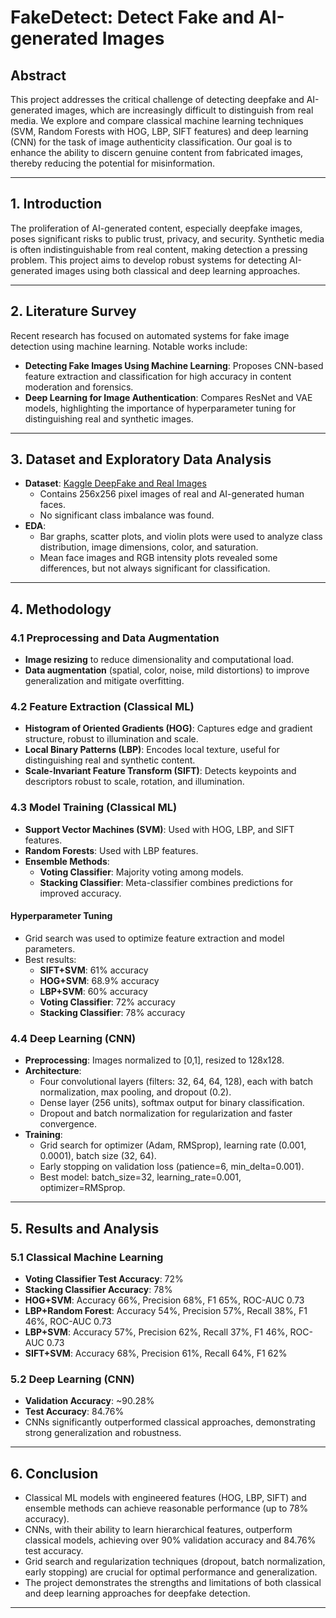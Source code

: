 # FakeDetect: Detect Fake and AI-generated Images

## Abstract

This project addresses the critical challenge of detecting deepfake and AI-generated images, which are increasingly difficult to distinguish from real media. We explore and compare classical machine learning techniques (SVM, Random Forests with HOG, LBP, SIFT features) and deep learning (CNN) for the task of image authenticity classification. Our goal is to enhance the ability to discern genuine content from fabricated images, thereby reducing the potential for misinformation.

---

## 1. Introduction

The proliferation of AI-generated content, especially deepfake images, poses significant risks to public trust, privacy, and security. Synthetic media is often indistinguishable from real content, making detection a pressing problem. This project aims to develop robust systems for detecting AI-generated images using both classical and deep learning approaches.

---

## 2. Literature Survey

Recent research has focused on automated systems for fake image detection using machine learning. Notable works include:
- **Detecting Fake Images Using Machine Learning**: Proposes CNN-based feature extraction and classification for high accuracy in content moderation and forensics.
- **Deep Learning for Image Authentication**: Compares ResNet and VAE models, highlighting the importance of hyperparameter tuning for distinguishing real and synthetic images.

---

## 3. Dataset and Exploratory Data Analysis

- **Dataset**: [Kaggle DeepFake and Real Images](https://www.kaggle.com/datasets/manjilkarki/deepfake-and-real-images)
    - Contains 256x256 pixel images of real and AI-generated human faces.
    - No significant class imbalance was found.
- **EDA**:
    - Bar graphs, scatter plots, and violin plots were used to analyze class distribution, image dimensions, color, and saturation.
    - Mean face images and RGB intensity plots revealed some differences, but not always significant for classification.

---

## 4. Methodology

### 4.1 Preprocessing and Data Augmentation
- **Image resizing** to reduce dimensionality and computational load.
- **Data augmentation** (spatial, color, noise, mild distortions) to improve generalization and mitigate overfitting.

### 4.2 Feature Extraction (Classical ML)
- **Histogram of Oriented Gradients (HOG)**: Captures edge and gradient structure, robust to illumination and scale.
- **Local Binary Patterns (LBP)**: Encodes local texture, useful for distinguishing real and synthetic content.
- **Scale-Invariant Feature Transform (SIFT)**: Detects keypoints and descriptors robust to scale, rotation, and illumination.

### 4.3 Model Training (Classical ML)
- **Support Vector Machines (SVM)**: Used with HOG, LBP, and SIFT features.
- **Random Forests**: Used with LBP features.
- **Ensemble Methods**:
    - **Voting Classifier**: Majority voting among models.
    - **Stacking Classifier**: Meta-classifier combines predictions for improved accuracy.

#### Hyperparameter Tuning
- Grid search was used to optimize feature extraction and model parameters.
- Best results:
    - **SIFT+SVM**: 61% accuracy
    - **HOG+SVM**: 68.9% accuracy
    - **LBP+SVM**: 60% accuracy
    - **Voting Classifier**: 72% accuracy
    - **Stacking Classifier**: 78% accuracy

### 4.4 Deep Learning (CNN)
- **Preprocessing**: Images normalized to [0,1], resized to 128x128.
- **Architecture**:
    - Four convolutional layers (filters: 32, 64, 64, 128), each with batch normalization, max pooling, and dropout (0.2).
    - Dense layer (256 units), softmax output for binary classification.
    - Dropout and batch normalization for regularization and faster convergence.
- **Training**:
    - Grid search for optimizer (Adam, RMSprop), learning rate (0.001, 0.0001), batch size (32, 64).
    - Early stopping on validation loss (patience=6, min_delta=0.001).
    - Best model: batch_size=32, learning_rate=0.001, optimizer=RMSprop.

---

## 5. Results and Analysis

### 5.1 Classical Machine Learning
- **Voting Classifier Test Accuracy**: 72%
- **Stacking Classifier Accuracy**: 78%
- **HOG+SVM**: Accuracy 66%, Precision 68%, F1 65%, ROC-AUC 0.73
- **LBP+Random Forest**: Accuracy 54%, Precision 57%, Recall 38%, F1 46%, ROC-AUC 0.73
- **LBP+SVM**: Accuracy 57%, Precision 62%, Recall 37%, F1 46%, ROC-AUC 0.73
- **SIFT+SVM**: Accuracy 68%, Precision 61%, Recall 64%, F1 62%

### 5.2 Deep Learning (CNN)
- **Validation Accuracy**: ~90.28%
- **Test Accuracy**: 84.76%
- CNNs significantly outperformed classical approaches, demonstrating strong generalization and robustness.

---

## 6. Conclusion

- Classical ML models with engineered features (HOG, LBP, SIFT) and ensemble methods can achieve reasonable performance (up to 78% accuracy).
- CNNs, with their ability to learn hierarchical features, outperform classical models, achieving over 90% validation accuracy and 84.76% test accuracy.
- Grid search and regularization techniques (dropout, batch normalization, early stopping) are crucial for optimal performance and generalization.
- The project demonstrates the strengths and limitations of both classical and deep learning approaches for deepfake detection.

---

